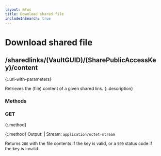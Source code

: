 ```yaml
---
layout: mfws
title: Download shared file
includeInSearch: true
---
```


# Download shared file

## /sharedlinks/(VaultGUID)/(SharePublicAccessKey)/content
{:.url-with-parameters}

Retrieves the (file) content of a given shared link.
{:.description}

### Methods

### GET
{:.method}

{:.method}
Output: | Stream: `application/octet-stream`

Returns `200` with the file contents if the key is valid, or a `500` status code if the key is invalid.
